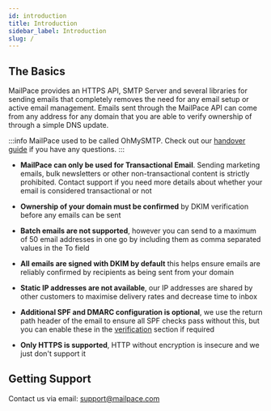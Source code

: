 ```yaml
---
id: introduction
title: Introduction
sidebar_label: Introduction
slug: /
---
```


## The Basics

MailPace provides an HTTPS API, SMTP Server and several libraries for sending emails that completely removes the need for any email setup or active email management. Emails sent through the MailPace API can come from any address for any domain that you are able to verify ownership of through a simple DNS update.

:::info
MailPace used to be called OhMySMTP. Check out our [handover guide](../guide/moving_from_ohmysmtp) if you have any questions.
:::

- **MailPace can only be used for Transactional Email**. Sending marketing emails, bulk newsletters or other non-transactional content is strictly prohibited. Contact support if you need more details about whether your email is considered transactional or not

- **Ownership of your domain must be confirmed** by DKIM verification before any emails can be sent

- **Batch emails are not supported**, however you can send to a maximum of 50 email addresses in one go by including them as comma separated values in the To field

- **All emails are signed with DKIM by default** this helps ensure emails are reliably confirmed by recipients as being sent from your domain

- **Static IP addresses are not available**, our IP addresses are shared by other customers to maximise delivery rates and decrease time to inbox

- **Additional SPF and DMARC configuration is optional**, we use the return path header of the email to ensure all SPF checks pass without this, but you can enable these in the [verification](../guide/verification.md) section if required

- **Only HTTPS is supported**, HTTP without encryption is insecure and we just don't support it  

## Getting Support

Contact us via email: [support@mailpace.com](mailto:support@mailpace.com)